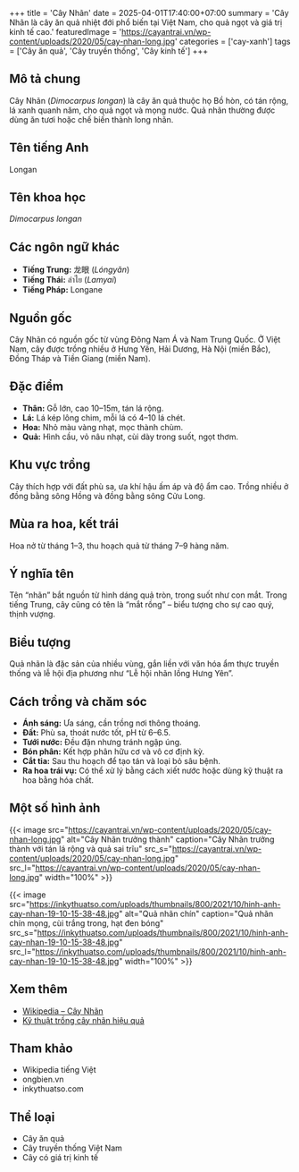 +++
title = 'Cây Nhãn'
date = 2025-04-01T17:40:00+07:00
summary = 'Cây Nhãn là cây ăn quả nhiệt đới phổ biến tại Việt Nam, cho quả ngọt và giá trị kinh tế cao.'
featuredImage = 'https://cayantrai.vn/wp-content/uploads/2020/05/cay-nhan-long.jpg'
categories = ['cay-xanh']
tags = ['Cây ăn quả', 'Cây truyền thống', 'Cây kinh tế']
+++

## Mô tả chung

Cây Nhãn (*Dimocarpus longan*) là cây ăn quả thuộc họ Bồ hòn, có tán rộng, lá xanh quanh năm, cho quả ngọt và mọng nước. Quả nhãn thường được dùng ăn tươi hoặc chế biến thành long nhãn.

## Tên tiếng Anh

Longan

## Tên khoa học

*Dimocarpus longan*

## Các ngôn ngữ khác

- **Tiếng Trung:** 龙眼 (*Lóngyǎn*)
- **Tiếng Thái:** ลำไย (*Lamyai*)
- **Tiếng Pháp:** Longane

## Nguồn gốc

Cây Nhãn có nguồn gốc từ vùng Đông Nam Á và Nam Trung Quốc. Ở Việt Nam, cây được trồng nhiều ở Hưng Yên, Hải Dương, Hà Nội (miền Bắc), Đồng Tháp và Tiền Giang (miền Nam).

## Đặc điểm

- **Thân:** Gỗ lớn, cao 10–15m, tán lá rộng.
- **Lá:** Lá kép lông chim, mỗi lá có 4–10 lá chét.
- **Hoa:** Nhỏ màu vàng nhạt, mọc thành chùm.
- **Quả:** Hình cầu, vỏ nâu nhạt, cùi dày trong suốt, ngọt thơm.

## Khu vực trồng

Cây thích hợp với đất phù sa, ưa khí hậu ấm áp và độ ẩm cao. Trồng nhiều ở đồng bằng sông Hồng và đồng bằng sông Cửu Long.

## Mùa ra hoa, kết trái

Hoa nở từ tháng 1–3, thu hoạch quả từ tháng 7–9 hàng năm.

## Ý nghĩa tên

Tên “nhãn” bắt nguồn từ hình dáng quả tròn, trong suốt như con mắt. Trong tiếng Trung, cây cũng có tên là “mắt rồng” – biểu tượng cho sự cao quý, thịnh vượng.

## Biểu tượng

Quả nhãn là đặc sản của nhiều vùng, gắn liền với văn hóa ẩm thực truyền thống và lễ hội địa phương như “Lễ hội nhãn lồng Hưng Yên”.

## Cách trồng và chăm sóc

- **Ánh sáng:** Ưa sáng, cần trồng nơi thông thoáng.
- **Đất:** Phù sa, thoát nước tốt, pH từ 6–6.5.
- **Tưới nước:** Đều đặn nhưng tránh ngập úng.
- **Bón phân:** Kết hợp phân hữu cơ và vô cơ định kỳ.
- **Cắt tỉa:** Sau thu hoạch để tạo tán và loại bỏ sâu bệnh.
- **Ra hoa trái vụ:** Có thể xử lý bằng cách xiết nước hoặc dùng kỹ thuật ra hoa bằng hóa chất.

## Một số hình ảnh

{{< image src="https://cayantrai.vn/wp-content/uploads/2020/05/cay-nhan-long.jpg"
           alt="Cây Nhãn trưởng thành"
           caption="Cây Nhãn trưởng thành với tán lá rộng và quả sai trĩu"
           src_s="https://cayantrai.vn/wp-content/uploads/2020/05/cay-nhan-long.jpg"
           src_l="https://cayantrai.vn/wp-content/uploads/2020/05/cay-nhan-long.jpg"
           width="100%" >}}

{{< image src="https://inkythuatso.com/uploads/thumbnails/800/2021/10/hinh-anh-cay-nhan-19-10-15-38-48.jpg"
           alt="Quả nhãn chín"
           caption="Quả nhãn chín mọng, cùi trắng trong, hạt đen bóng"
           src_s="https://inkythuatso.com/uploads/thumbnails/800/2021/10/hinh-anh-cay-nhan-19-10-15-38-48.jpg"
           src_l="https://inkythuatso.com/uploads/thumbnails/800/2021/10/hinh-anh-cay-nhan-19-10-15-38-48.jpg"
           width="100%" >}}

## Xem thêm

- [Wikipedia – Cây Nhãn](https://vi.wikipedia.org/wiki/Nhãn)
- [Kỹ thuật trồng cây nhãn hiệu quả](https://ongbien.vn/ky-thuat-canh-tac/ky-thuat-trong-va-cham-soc-cay-nhan-hieu-qua-cao-55741dt.html)

## Tham khảo

- Wikipedia tiếng Việt
- ongbien.vn
- inkythuatso.com

## Thể loại

- Cây ăn quả
- Cây truyền thống Việt Nam
- Cây có giá trị kinh tế
